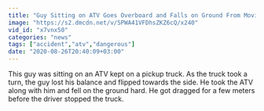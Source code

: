 ```yaml
---
title: "Guy Sitting on ATV Goes Overboard and Falls on Ground From Moving Pickup Truck"
image: "https://s2.dmcdn.net/v/SPWA41VFDhsZKZ6cQ/x240"
vid_id: "x7vnx50"
categories: "news"
tags: ["accident","atv","dangerous"]
date: "2020-08-26T20:40:09+03:00"
---
```

This guy was sitting on an ATV kept on a pickup truck. As the truck took a turn, the guy lost his balance and flipped towards the side. He took the ATV along with him and fell on the ground hard. He got dragged for a few meters before the driver stopped the truck.
